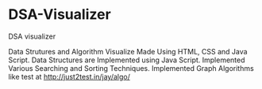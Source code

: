 # DSA-Visualizer
 DSA visualizer
 
 Data Strutures and Algorithm Visualize Made Using HTML, CSS and Java Script. Data Structures are Implemented using Java Script. 
 Implemented Various Searching and Sorting Techniques.
 Implemented Graph Algorithms like 
test at http://just2test.in/jay/algo/
